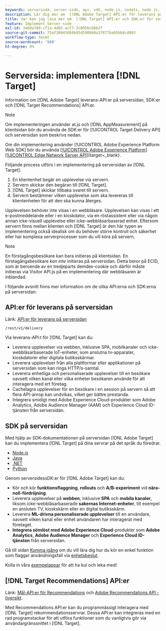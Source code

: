```yaml
---
keywords: serversida, server-side, api, sdk, node.js, nodats, node js, recommendations api, api, apis, server side1
description: Lär dig mer om  [!DNL Adobe Target] API:er för leverans på serversidan, SDK:er och [!DNL Target Recommendations] API:er.
title: Var kan jag läsa mer om  [!DNL Target] API:er och SDK:er för serversideleverans?
feature: Implement Server-side
exl-id: 3eb0a789-cf1a-4d02-acf7-3c895bcb662f
source-git-commit: 75af30045684b95d5989b0a1f877ba95bb8cd883
workflow-type: tm+mt
source-wordcount: '569'
ht-degree: 0%

---
```


# Serversida: implementera [!DNL Target]

Information om [!DNL Adobe Target] leverans-API:er på serversidan, SDK:er och [!DNL Target Recommendations] API:er.

>[!NOTE]
>
>Om implementeringen använder at.js och [!DNL AppMeasurement] på klientsidan bör du använda de SDK:er för [!UICONTROL Target Delivery API] och serversidan som beskrivs nedan.
>
>Om din implementering använder [!UICONTROL Adobe Experience Platform Web SDK] bör du använda [[!UICONTROL Adobe Experience Platform] [!UICONTROL Edge Network Server API]](https://experienceleague.adobe.com/en/docs/experience-platform/edge-network-server-api/overview){target=_blank}.

Följande process utförs i en implementering på serversidan av [!DNL Target]:

1. En klientenhet begär en upplevelse via servern.
1. Servern skickar den begäran till [!DNL Target].
1. [!DNL Target] skickar tillbaka svaret till servern.
1. Servern bestämmer vilken upplevelse som ska levereras till klientenheten för att den ska kunna återges.

Upplevelsen behöver inte visas i en webbläsare. Upplevelsen kan visas i ett e-postmeddelande eller i en kioskdator, via en röstassistent eller via någon annan icke-visuell upplevelse eller icke-webbläsarbaserad enhet. Eftersom servern finns mellan klienten och [!DNL Target] är den här typen av implementering också idealisk om du behöver större kontroll och säkerhet eller har komplexa serverprocesser som du vill köra på servern.

>[!NOTE]
>
>En förstagångsbesökare kan bara initieras på klientsidan. En förstagångsbesökare *kan inte* initieras på serversidan. Detta beror på ECID, som är beroende av en tredjeparts demdex-cookie och därför måste initieras via Visitor API.js på en implementering där webbläsaren är inblandad.

I följande avsnitt finns mer information om de olika API:erna och SDK:erna på serversidan:

## API:er för leverans på serversidan

Länk: [API:er för leverans på serversidan](/help/dev/implement/delivery-api/overview.md)

`/rest/v1/delivery`

Via leverans-API:t för [!DNL Target] kan du:

* Leverera upplevelser via webben, inklusive SPA, mobilkanaler och icke-webbläsarbaserade IoT-enheter, som anslutna tv-apparater, kioskdatorer eller digitala butiksskärmar.
* Leverera upplevelser från alla plattformar eller applikationer på serversidan som kan ringa HTTP/s-samtal.
* Leverera enhetliga och personaliserade upplevelser till en besökare oavsett vilken kanal eller vilka enheter besökaren använde för att interagera med ert företag.
* Cachelagra upplevelser för en besökare i en session på servern så att flera API-anrop kan undvikas, vilket ger bättre prestanda.
* Integrera smidigt med Adobe Experience Cloud-produkter som Adobe Analytics, Adobe Audience Manager (AAM) och Experience Cloud ID-tjänsten från serversidan.

## SDK på serversidan

Med hjälp av SDK-dokumentationen på serversidan [!DNL Adobe Target] kan du implementera [!DNL Target] på dina servrar på det språk du föredrar.

* [Node.js](node-js/overview.md)
* [Java](java/overview.md)
* [.NET](net/overview.md)
* [Python](python/overview.md)

Genom serversidessDK:er för [!DNL Adobe Target] kan du:

* Kör och kör **funktionsflaggning**, **rollouts** och **A/B-experiment** vid **nära-noll-fördröjning**.
* Leverera upplevelser på **webben**, inklusive **SPA** och **mobila kanaler**, liksom icke-webbläsarbaserade **sakernas Internet-enheter**, till exempel en ansluten TV, kioskskärm eller en digital butiksskärm.
* Leverera **ML-drivna personaliserade upplevelser** till en användare, oavsett vilken kanal eller enhet användaren har interagerat med företaget.
* **Integrera sömlöst med Adobe Experience Cloud**-produkter som **Adobe Analytics**, **Adobe Audience Manager** och **Experience Cloud ID-tjänsten** från serversidan.

Gå till sidan [Komma igång](sdk-guides/getting-started/getting-started.md) om du vill lära dig hur du kör en enkel funktion som flaggar användningsfall via [enhetsbeslut](sdk-guides/on-device-decisioning/overview.md).

Kolla in våra [exempelappar](sdk-guides/sample-apps/sample-apps.md) för att ha kul och leka med!

## [!DNL Target Recommendations] API:er

Länk: [Mål-API:er för Recommendations](https://developers.adobetarget.com/api/recommendations) och [Adobe Recommendations API - översikt](../../before-administer/recs-api/overview.md).

Med Recommendations API:er kan du programmässigt interagera med [!DNL Target] rekommendationsservrar. Dessa API:er kan integreras med en rad programstackar för att utföra funktioner som du vanligtvis gör via användargränssnittet i [!DNL Target].
